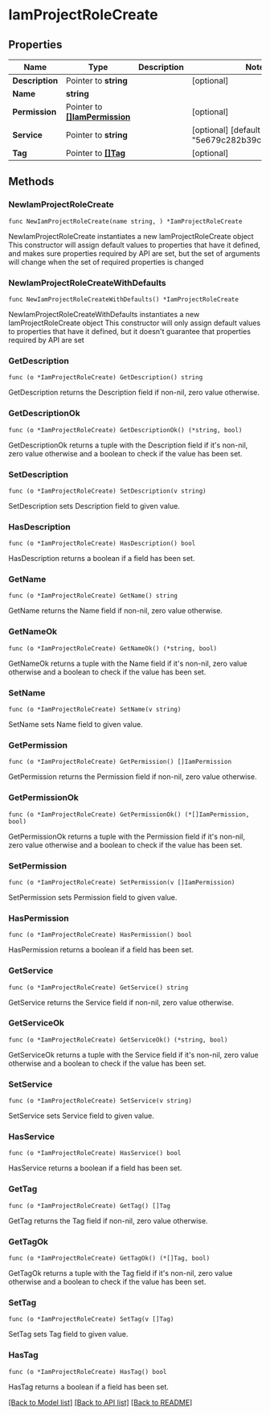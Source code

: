 # IamProjectRoleCreate

## Properties

Name | Type | Description | Notes
------------ | ------------- | ------------- | -------------
**Description** | Pointer to **string** |  | [optional] 
**Name** | **string** |  | 
**Permission** | Pointer to [**[]IamPermission**](IamPermission.md) |  | [optional] 
**Service** | Pointer to **string** |  | [optional] [default to "5e679c282b39c4353cd86f34"]
**Tag** | Pointer to [**[]Tag**](Tag.md) |  | [optional] 

## Methods

### NewIamProjectRoleCreate

`func NewIamProjectRoleCreate(name string, ) *IamProjectRoleCreate`

NewIamProjectRoleCreate instantiates a new IamProjectRoleCreate object
This constructor will assign default values to properties that have it defined,
and makes sure properties required by API are set, but the set of arguments
will change when the set of required properties is changed

### NewIamProjectRoleCreateWithDefaults

`func NewIamProjectRoleCreateWithDefaults() *IamProjectRoleCreate`

NewIamProjectRoleCreateWithDefaults instantiates a new IamProjectRoleCreate object
This constructor will only assign default values to properties that have it defined,
but it doesn't guarantee that properties required by API are set

### GetDescription

`func (o *IamProjectRoleCreate) GetDescription() string`

GetDescription returns the Description field if non-nil, zero value otherwise.

### GetDescriptionOk

`func (o *IamProjectRoleCreate) GetDescriptionOk() (*string, bool)`

GetDescriptionOk returns a tuple with the Description field if it's non-nil, zero value otherwise
and a boolean to check if the value has been set.

### SetDescription

`func (o *IamProjectRoleCreate) SetDescription(v string)`

SetDescription sets Description field to given value.

### HasDescription

`func (o *IamProjectRoleCreate) HasDescription() bool`

HasDescription returns a boolean if a field has been set.

### GetName

`func (o *IamProjectRoleCreate) GetName() string`

GetName returns the Name field if non-nil, zero value otherwise.

### GetNameOk

`func (o *IamProjectRoleCreate) GetNameOk() (*string, bool)`

GetNameOk returns a tuple with the Name field if it's non-nil, zero value otherwise
and a boolean to check if the value has been set.

### SetName

`func (o *IamProjectRoleCreate) SetName(v string)`

SetName sets Name field to given value.


### GetPermission

`func (o *IamProjectRoleCreate) GetPermission() []IamPermission`

GetPermission returns the Permission field if non-nil, zero value otherwise.

### GetPermissionOk

`func (o *IamProjectRoleCreate) GetPermissionOk() (*[]IamPermission, bool)`

GetPermissionOk returns a tuple with the Permission field if it's non-nil, zero value otherwise
and a boolean to check if the value has been set.

### SetPermission

`func (o *IamProjectRoleCreate) SetPermission(v []IamPermission)`

SetPermission sets Permission field to given value.

### HasPermission

`func (o *IamProjectRoleCreate) HasPermission() bool`

HasPermission returns a boolean if a field has been set.

### GetService

`func (o *IamProjectRoleCreate) GetService() string`

GetService returns the Service field if non-nil, zero value otherwise.

### GetServiceOk

`func (o *IamProjectRoleCreate) GetServiceOk() (*string, bool)`

GetServiceOk returns a tuple with the Service field if it's non-nil, zero value otherwise
and a boolean to check if the value has been set.

### SetService

`func (o *IamProjectRoleCreate) SetService(v string)`

SetService sets Service field to given value.

### HasService

`func (o *IamProjectRoleCreate) HasService() bool`

HasService returns a boolean if a field has been set.

### GetTag

`func (o *IamProjectRoleCreate) GetTag() []Tag`

GetTag returns the Tag field if non-nil, zero value otherwise.

### GetTagOk

`func (o *IamProjectRoleCreate) GetTagOk() (*[]Tag, bool)`

GetTagOk returns a tuple with the Tag field if it's non-nil, zero value otherwise
and a boolean to check if the value has been set.

### SetTag

`func (o *IamProjectRoleCreate) SetTag(v []Tag)`

SetTag sets Tag field to given value.

### HasTag

`func (o *IamProjectRoleCreate) HasTag() bool`

HasTag returns a boolean if a field has been set.


[[Back to Model list]](../README.md#documentation-for-models) [[Back to API list]](../README.md#documentation-for-api-endpoints) [[Back to README]](../README.md)


